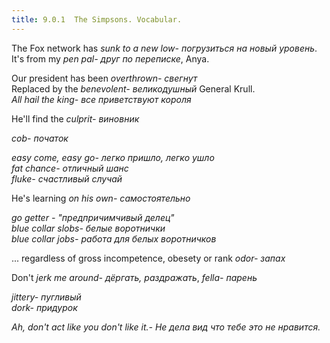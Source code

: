 ```yaml
---
title: 9.0.1  The Simpsons. Vocabular.
---
```


The Fox network has <em>sunk to a new low<span>- погрузиться на новый уровень</span></em>.  
It's from my <em>pen pal<span class="tip">- друг по переписке</span></em>, Anya.    

Our president has been <em>overthrown<span>- свегнут</span></em>   
Replaced by the <em>benevolent<span>- великодушный</span></em> General Krull.   
<em>All hail the king<span>- все приветствуют короля</span></em>   

He'll find the <em>culprit<span>- виновник</span></em>   

<em>cob<span>- початок</span></em>   

<em>easy come, easy go<span>- легко пришло, легко ушло</span></em>   
<em>fat chance<span>- отличный шанс</span></em>   
<em>fluke<span>- счастливый случай</span></em>   

He's learning <em>on his own<span>- самостоятельно</span></em>  

<em>go getter <span>- "предпричимчивый делец"</span></em>  
<em>blue collar slobs<span>- белые воротнички</span></em>  
<em>blue collar jobs<span>- работа для белых воротничков</span></em>

... regardless of gross incompetence, obesety or rank <em> odor<span>- запах</span></em>  

Don't <em> jerk me around<span>- дёргать, раздражать</span></em>, <em> fella<span>- парень</span></em> 

<em> jittery<span>- пугливый</span></em>  
<em> dork<span>- придурок</span></em>  

<em>Ah, don't act like you don't like it.<span>- Не дела вид что тебе это не нравится.</span></em>

<!--
<em> <span>- </span></em>
-->

